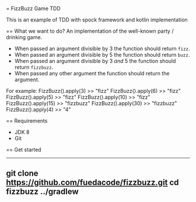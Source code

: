 = FizzBuzz Game TDD

This is an example of TDD with spock framework and kotlin implementation

== What we want to do?
An implementation of the well-known party / drinking game.

- When passed an argument divisible by 3 the function should return `fizz`.
- When passed an argument divisible by 5 the function should return `buzz`.
- When passed an argument divisible by 3 _and_ 5 the function should return `fizzbuzz`.
- When passed any other argument the function should return the argument.

For example:
FizzBuzz().apply(3) >> "fizz"
FizzBuzz().apply(6) >> "fizz"
FizzBuzz().apply(5) >> "fizz"
FizzBuzz().apply(10) >> "fizz"
FizzBuzz().apply(15) >> "fizzbuzz"
FizzBuzz().apply(30) >> "fizzbuzz"
FizzBuzz().apply(4) >> "4"


== Requirements

* JDK 8
* Git

== Get started

----
git clone https://github.com/fuedacode/fizzbuzz.git
cd fizzbuzz
../gradlew
----
